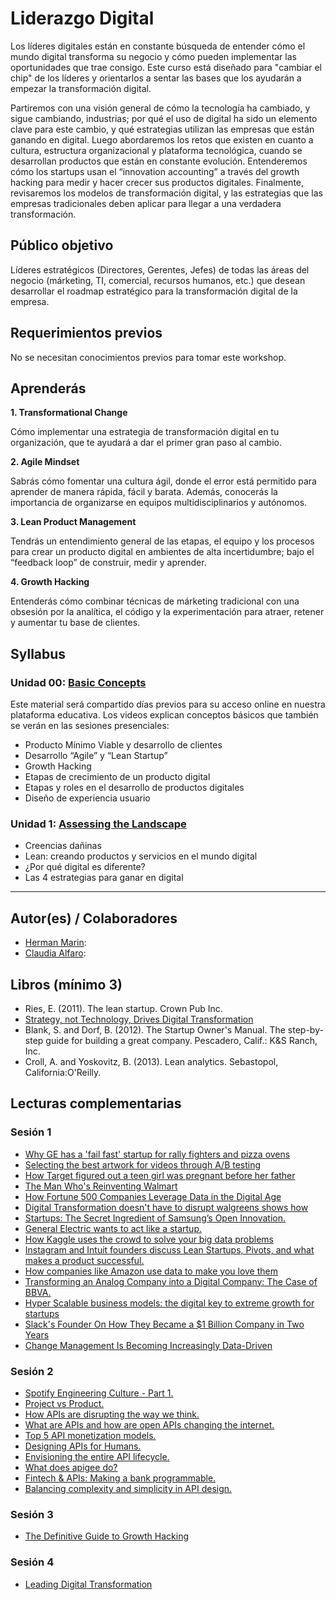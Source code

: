 # Liderazgo Digital

Los líderes digitales están en constante búsqueda de entender cómo el mundo
digital transforma su negocio y cómo pueden implementar las oportunidades
que trae consigo. Este curso está diseñado para "cambiar el chip" de los
líderes y orientarlos a sentar las bases que los ayudarán a empezar la
transformación digital.

Partiremos con una visión general de cómo la tecnología ha cambiado, y
sigue cambiando, industrias; por qué el uso de digital ha sido un elemento
clave para este cambio, y qué estrategias utilizan las empresas que están
ganando en digital. Luego abordaremos los retos que existen en cuanto a
cultura, estructura organizacional y plataforma tecnológica, cuando se
desarrollan productos que están en constante evolución. Entenderemos cómo
los startups usan el “innovation accounting” a través del growth hacking
para medir y hacer crecer sus productos digitales. Finalmente, revisaremos
los modelos de transformación digital, y las estrategias que las empresas
tradicionales deben aplicar para llegar a una verdadera transformación.

## Público objetivo

Líderes estratégicos (Directores, Gerentes, Jefes) de todas las áreas del
negocio (márketing, TI, comercial, recursos humanos, etc.) que desean
desarrollar el roadmap estratégico para la transformación digital de la
empresa.

## Requerimientos previos

No se necesitan conocimientos previos para tomar este workshop.

## Aprenderás

**1. Transformational Change**

Cómo implementar una estrategia de transformación digital en tu
organización, que te ayudará a dar el primer gran paso al cambio.

**2. Agile Mindset**

Sabrás cómo fomentar una cultura ágil, donde el error está permitido para
aprender de manera rápida, fácil y barata. Además, conocerás la importancia
de organizarse en equipos multidisciplinarios y autónomos.

**3. Lean Product Management**

Tendrás un entendimiento general de las etapas, el equipo y los procesos
para crear un producto digital en ambientes de alta incertidumbre; bajo el
“feedback loop” de construir, medir y aprender.

**4. Growth Hacking**

Entenderás cómo combinar técnicas de márketing tradicional con una obsesión
por la analítica, el código y la experimentación para atraer,  retener y
aumentar tu base de clientes.

## Syllabus

### Unidad 00: [Basic Concepts](00-prework)

Este material será compartido días previos para su acceso online en nuestra
plataforma educativa. Los videos explican conceptos básicos que también se
verán en las sesiones presenciales:

- Producto Mínimo Viable y desarrollo de clientes
- Desarrollo “Agile” y “Lean Startup”
- Growth Hacking
- Etapas de crecimiento de un producto digital
- Etapas y roles en el desarrollo de productos digitales
- Diseño de experiencia usuario

### Unidad 1: [Assessing the Landscape](01-assesing-the-landscape)

- Creencias dañinas
- Lean: creando productos y servicios en el mundo digital
- ¿Por qué digital es diferente?
- Las 4 estrategias para ganar en digital

<!-- ### Sesión 2: Retos de la cultura, organización y plataforma tecnológica

- ¿Qué hacen las empresas para desarrollar una cultura y organización
  adecuada?
- Cultura “fail-friendly” y mentalidad “agile”
- Proyecto vs. Producto
- El equipo en el proceso de desarrollo
- Los retos de la plataforma tecnológica
- Sistemas Legacy
- ¿Qué son APIs y por qué son importantes?

### Sesión 3: [Growth Hacking y Data Analytics]

- Vanity Metrics
- Márketing Tradicional vs. Growth Hacking
- Growth Hackers skills set
- Lean Analytics Framework

### Sesión 4: [Transformación Digital y Conclusiones]

- Proceso de Transformación Digital
- Estructura organizacional de la transformación digital
- Recap: Key Messages
- Caso práctico
- Presentación de grupos y cierre

### Sesión Opcional: [User-centered Design when creating a Digital Product]

Por un costo adicional, se puede agregar una quinta sesión sobre UX Design
para líderes.

- Definiciones y aclaraciones: ¿Qué es UX y UXD?
- Roles dentro de UX y herramientas que se usan en el proceso de UXD
- ¿Qué roles se necesitan dentro del “lean development cycle” y por qué son
  importantes?
- Identificando talento en UX (skills set)
- Implementando “UX quick wins” que establezcan un enfoque user-centered en
  tu organización -->

***

## Autor(es) / Colaboradores

- [Herman Marin](https://www.linkedin.com/in/herman-marin/):
- [Claudia Alfaro](https://www.linkedin.com/in/claudiaalfaro/):

## Libros (mínimo 3)

- Ries, E. (2011). The lean startup. Crown Pub Inc.
- [Strategy, not Technology, Drives Digital Transformation](http://sloanreview.mit.edu/projects/strategy-drives-digital-transformation/)
- Blank, S. and Dorf, B. (2012). The Startup Owner's Manual.
  The step-by-step guide for building a great company.
  Pescadero, Calif.: K&S Ranch, Inc.
- Croll, A. and Yoskovitz, B. (2013). Lean analytics. Sebastopol,
  California:O'Reilly.

## Lecturas complementarias

### Sesión 1

- [Why GE has a 'fail fast' startup for rally fighters and pizza ovens](http://www.wired.co.uk/article/ge-startup-fail-fast-crowdsourcing)
- [Selecting the best artwork for videos through A/B testing](http://techblog.netflix.com/2016/05/selecting-best-artwork-for-videos.html)
- [How Target figured out a teen girl was pregnant before her father](https://www.forbes.com/sites/kashmirhill/2012/02/16/how-target-figured-out-a-teen-girl-was-pregnant-before-her-father-did/#77ab60556668)
- [The Man Who's Reinventing Walmart](http://fortune.com/2015/06/04/walmart-ceo-doug-mcmillon/)
- [How Fortune 500 Companies Leverage Data in the Digital Age](https://drive.google.com/file/d/0BwVQmf2PwJM3YzJYeXYwcGRwVlk/view)
- [Digital Transformation doesn't have to disrupt walgreens shows how](https://www.forbes.com/sites/benkepes/2014/10/09/digital-transformation-doesnt-have-to-disrupt-walgreens-shows-how/#3d8b41966d38)
- [Startups: The Secret Ingredient of Samsung’s Open Innovation.](https://news.samsung.com/global/startups-the-secret-ingredient-of-samsungs-open-innovation)
- [General Electric wants to act like a startup.](https://www.bloomberg.com/news/articles/2014-08-07/ge-taps-lean-startup-ideas-for-faster-cheaper-product-rollout)
- [How Kaggle uses the crowd to solve your big data problems](https://www.inc.com/magazine201403/darren-dahl/big-data-crowdsourcing-kaggle.html)
- [Instagram and Intuit founders discuss Lean Startups, Pivots, and what makes a product successful.](https://techcrunch.com/2011/09/13/instagram-and-intuit-founders-discuss-lean-startups-pivots-and-what-makes-a-product-successful/)
- [How companies like Amazon use data to make you love them](https://www.fastcodesign.com/1669551/how-companies-like-amazon-use-big-data-to-make-you-love-them)
- [Transforming an Analog Company into a Digital Company: The Case of BBVA.](https://www.technologyreview.com/s/535711/transforming-an-analog-company-into-a-digital-company-the-case-of-bbva/)
- [Hyper Scalable business models: the digital key to extreme growth for startups](https://www.linkedin.com/pulse/hyper-scalable-business-models-digital-key-extreme-growth-omar-mohout)
- [Slack's Founder On How They Became a $1 Billion Company in Two Years](https://www.fastcompany.com/3041905/slacks-founder-on-how-they-became-a-1-billion-company-in-two-years)
- [Change Management Is Becoming Increasingly Data-Driven](https://hbr.org/2017/10/change-management-is-becoming-increasingly-data-driven-companies-arent-ready)

### Sesión 2

- [Spotify Engineering Culture - Part 1.](https://labs.spotify.com/2014/03/27/spotify-engineering-culture-part-1/)
- [Project vs Product.](https://www.thoughtworks.com/insights/blog/project-vs-product)
- [How APIs are disrupting the way we think.](https://nordicapis.com/how-apis-are-disrupting-the-way-we-think/)
- [What are APIs and how are open APIs changing the internet.](http://www.makeuseof.com/tag/api-good-technology-explained/)
- [Top 5 API monetization models.](https://nordicapis.com/top-5-api-monetization-models/)
- [Designing APIs for Humans.](https://nordicapis.com/designing-apis-humans/)
- [Envisioning the entire API lifecycle.](https://nordicapis.com/envisioning-the-entire-api-lifecycle/)
- [What does apigee do?](https://www.quora.com/What-does-Apigee-do)
- [Fintech & APIs: Making a bank programmable.](https://nordicapis.com/fintech-and-apis-making-a-bank-programmable/)
- [Balancing complexity and simplicity in API design.](https://nordicapis.com/balancing-complexity-and-simplicity-in-api-design/)

### Sesión 3

- [The Definitive Guide to Growth Hacking](https://www.quicksprout.com/the-definitive-guide-to-growth-hacking-chapter-1/)

### Sesión 4

- [Leading Digital Transformation](https://techcrunch.com/2014/11/21/leading-digital-transformation/)
